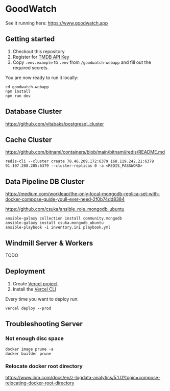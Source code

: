# GoodWatch

See it running here: https://www.goodwatch.app

## Getting started

1. Checkout this repository
2. Register for [TMDB API Key](https://developers.themoviedb.org/3/getting-started/introduction)
3. Copy `.env.example` to `.env` from `/goodwatch-webapp` and fill out the required secrets.

You are now ready to run it locally:
```shell
cd goodwatch-webapp
npm install
npm run dev
```

## Database Cluster

https://github.com/vitabaks/postgresql_cluster


## Cache Cluster

https://github.com/bitnami/containers/blob/main/bitnami/redis/README.md

```
redis-cli --cluster create 78.46.209.172:6379 168.119.242.21:6379 91.107.208.205:6379 --cluster-replicas 0 -a <REDIS_PASSWORD>
```

## Data Pipeline DB Cluster

https://medium.com/workleap/the-only-local-mongodb-replica-set-with-docker-compose-guide-youll-ever-need-2f0b74dd8384


https://github.com/csuka/ansible_role_mongodb_ubuntu

```
ansible-galaxy collection install community.mongodb
ansible-galaxy install csuka.mongodb_ubuntu
ansible-playbook -i inventory.ini playbook.yml
```

## Windmill Server & Workers

TODO

## Deployment

1. Create [Vercel project](https://vercel.com/dashboard)
2. Install the [Vercel CLI](https://vercel.com/docs/cli)

Every time you want to deploy run:
```shell
vercel deploy --prod
```

## Troubleshooting Server

### Not enough disc space
```
docker image prune -a
docker builder prune
```

### Relocate docker root directory
https://www.ibm.com/docs/en/z-logdata-analytics/5.1.0?topic=compose-relocating-docker-root-directory
